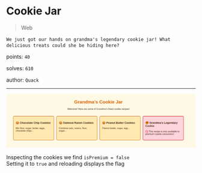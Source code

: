 # Cookie Jar

> Web

```text
We just got our hands on grandma's legendary cookie jar! What delicious treats could she be hiding here?
```

points: `40`

solves: `610`

author: `Quack`

---

![image](../images/1.png)

Inspecting the cookies we find `isPremium = false` \
Setting it to `true` and reloading displays the flag
